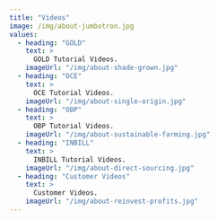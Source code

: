 ```yaml
---
title: "Videos"
image: /img/about-jumbotron.jpg
values:
  - heading: "GOLD"
    text: >
      GOLD Tutorial Videos.
    imageUrl: "/img/about-shade-grown.jpg"
  - heading: "OCE"
    text: >
      OCE Tutorial Videos.
    imageUrl: "/img/about-single-origin.jpg"
  - heading: "OBP"
    text: >
      OBP Tutorial Videos.
    imageUrl: "/img/about-sustainable-farming.jpg"
  - heading: "INBILL"
    text: >
      INBILL Tutorial Videos.
    imageUrl: "/img/about-direct-sourcing.jpg"
  - heading: "Customer Videos"
    text: >
      Customer Videos.
    imageUrl: "/img/about-reinvest-profits.jpg"
---
```

